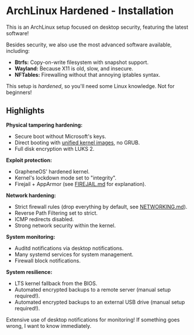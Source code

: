 # ArchLinux Hardened - Installation 

This is an ArchLinux setup focused on desktop security, featuring the latest software!

Besides security, we also use the most advanced software available, including:

* **Btrfs:** Copy-on-write filesystem with snapshot support.
* **Wayland:** Because X11 is old, slow, and insecure.
* **NFTables:** Firewalling without that annoying iptables syntax.

This setup is *hardened*, so you'll need some Linux knowledge. Not for beginners!

## Highlights

**Physical tampering hardening:**

* Secure boot without Microsoft's keys.
* Direct booting with [unified kernel images](https://wiki.archlinux.org/title/Unified_kernel_image), no GRUB.
* Full disk encryption with LUKS 2.

**Exploit protection:**

* GrapheneOS' hardened kernel.
* Kernel's lockdown mode set to "integrity".
* Firejail + AppArmor (see [FIREJAIL.md](docs/FIREJAIL.md) for explanation).

**Network hardening:**

* Strict firewall rules (drop everything by default, see [NETWORKING.md](https://github.com/ShellCode33/ArchLinux-Hardened/blob/master/docs/NETWORKING.md)).
* Reverse Path Filtering set to strict.
* ICMP redirects disabled.
* Strong network security within the kernel.

**System monitoring:**

* Auditd notifications via desktop notifications.
* Many systemd services for system management.
* Firewall block notifications.

**System resilience:**

* LTS kernel fallback from the BIOS.
* Automated encrypted backups to a remote server (manual setup required!).
* Automated encrypted backups to an external USB drive (manual setup required!).

Extensive use of desktop notifications for monitoring! If something goes wrong, I want to know immediately.
